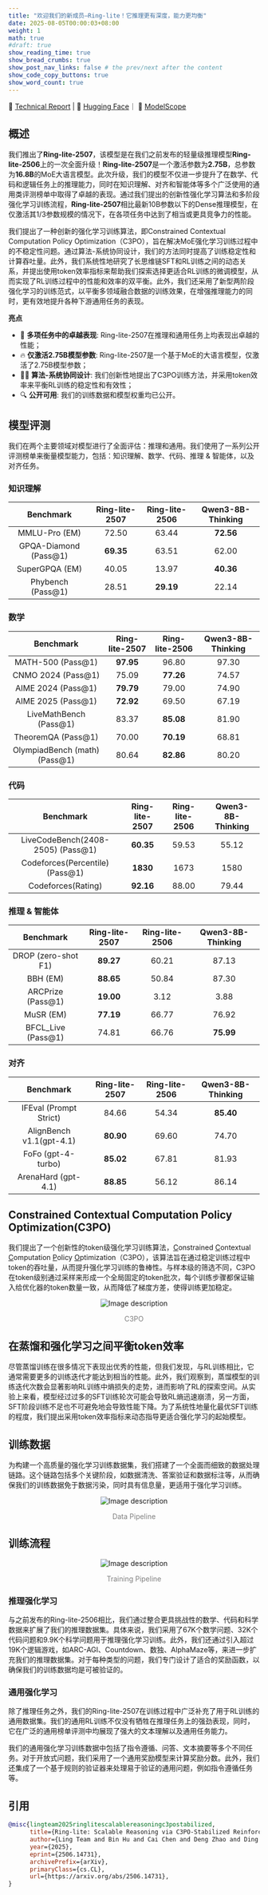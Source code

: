 ```yaml
---
title: "欢迎我们的新成员—Ring-lite！它推理更有深度，能力更均衡"
date: 2025-08-05T00:00:03+08:00
weight: 1
math: true
#draft: true
show_reading_time: true
show_bread_crumbs: true
show_post_nav_links: false # the prev/next after the content
show_code_copy_buttons: true
show_word_count: true
---
```


📖 [Technical Report](https://arxiv.org/abs/2506.14731) | 🤗 [Hugging Face](https://huggingface.co/inclusionAI/Ring-lite-2507)｜ 🤖 [ModelScope](https://modelscope.cn/models/inclusionAI/Ring-lite-2507)

## 概述
我们推出了**Ring-lite-2507**，该模型是在我们之前发布的轻量级推理模型**Ring-lite-2506**上的一次全面升级！**Ring-lite-2507**是一个激活参数为**2.75B**，总参数为**16.8B**的MoE大语言模型。此次升级，我们的模型不仅进一步提升了在数学、代码和逻辑任务上的推理能力，同时在知识理解、对齐和智能体等多个广泛使用的通用类评测榜单中取得了卓越的表现。通过我们提出的创新性强化学习算法和多阶段强化学习训练流程，**Ring-lite-2507**相比最新10B参数以下的Dense推理模型，在仅激活其1/3参数规模的情况下，在各项任务中达到了相当或更具竞争力的性能。

我们提出了一种创新的强化学习训练算法，即Constrained Contextual Computation Policy Optimization（C3PO），旨在解决MoE强化学习训练过程中的不稳定性问题。通过算法-系统协同设计，我们的方法同时提高了训练稳定性和计算吞吐量。此外，我们系统性地研究了长思维链SFT和RL训练之间的动态关系，并提出使用token效率指标来帮助我们探索选择更适合RL训练的微调模型，从而实现了RL训练过程中的性能和效率的双平衡。此外，我们还采用了新型两阶段强化学习的训练范式，以平衡多领域融合数据的训练效果，在增强推理能力的同时，更有效地提升各种下游通用任务的表现。


**亮点**

+ 🚀 **多项任务中的卓越表现**: Ring-lite-2507在推理和通用任务上均表现出卓越的性能；
+ 🔥 **仅激活2.75B模型参数**: Ring-lite-2507是一个基于MoE的大语言模型，仅激活了2.75B模型参数；
+ ⛓️‍💥 **算法-系统协同设计**: 我们创新性地提出了C3PO训练方法，并采用token效率来平衡RL训练的稳定性和有效性；
+ 🔍 **公开可用**: 我们的训练数据和模型权重均已公开。


## 模型评测
我们在两个主要领域对模型进行了全面评估：推理和通用。我们使用了一系列公开评测榜单来衡量模型能力，包括：知识理解、数学、代码、推理 \& 智能体，以及对齐任务。

### 知识理解

| **Benchmark**   | **Ring-lite-2507** | **Ring-lite-2506** | **Qwen3-8B-Thinking** 
| :-------------: | :---------------: | :-----------: | :-------------------: | 
| MMLU-Pro (EM)         | 72.50	    | 63.44	    | **72.56** | 
| GPQA-Diamond (Pass@1) | **69.35**	    | 63.51	    | 62.00 | 
| SuperGPQA (EM)        | 40.05	    | 13.97	    | **40.36** | 
| Phybench (Pass@1)     | 28.51	    | **29.19**    | 22.14 |    


### 数学

| **Benchmark**   | **Ring-lite-2507** | **Ring-lite-2506** | **Qwen3-8B-Thinking** 
| :-------------: | :---------------: | :-----------: | :-------------------: | 
| MATH-500 (Pass@1)             |   **97.95**	|   96.80	|   97.30       |
| CNMO 2024 (Pass@1)            |   75.09	|   **77.26**	|   74.57       |
| AIME 2024 (Pass@1)            |   **79.79**	|   79.00	|   74.90       |
| AIME 2025 (Pass@1)            |   **72.92**	|   69.50	|   67.19       |
| LiveMathBench (Pass@1)        |   83.37	|   **85.08**	|   81.90       |
| TheoremQA (Pass@1)            |   70.00	|   **70.19**	|   68.81       |
| OlympiadBench (math) (Pass@1) |   80.64	|   **82.86**	|   80.20       |

### 代码

| **Benchmark**   | **Ring-lite-2507** | **Ring-lite-2506** | **Qwen3-8B-Thinking** 
| :-------------: | :---------------: | :-----------: | :-------------------: |
| LiveCodeBench(2408-2505) (Pass@1)     |**60.35**	    |   59.53   |	55.12   |
| Codeforces(Percentile) (Pass@1)       |**1830**	    |   1673    |	1580    |
| Codeforces(Rating)                    |**92.16**	    |   88.00   |	79.44   |

### 推理 \& 智能体

| **Benchmark**   | **Ring-lite-2507** | **Ring-lite-2506** | **Qwen3-8B-Thinking** 
| :-------------: | :---------------: | :-----------: | :-------------------: | 
| DROP (zero-shot F1)    |   **89.27**  	  | 60.21   |	87.13   |
| BBH (EM)               |   **88.65**	  | 50.84   |	87.30   |
| ARCPrize (Pass@1)      |   **19.00**	  | 3.12    |	3.88    |
| MuSR (EM)              |   **77.19**	  | 66.77   |	76.92   |
| BFCL_Live (Pass@1)     |   74.81	  | 66.76   |	**75.99**   |

### 对齐

| **Benchmark**   | **Ring-lite-2507** | **Ring-lite-2506** | **Qwen3-8B-Thinking** 
| :-------------: | :---------------: | :-----------: | :-------------------: | 
| IFEval (Prompt Strict)    |   84.66   |   54.34   |	**85.40**   |
| AlignBench v1.1(gpt-4.1)  |   **80.90**   |	69.60   |	74.70   |
| FoFo (gpt-4-turbo)        |   **85.02**	|   67.81   |	81.93   |
| ArenaHard (gpt-4.1)       |   **88.85**	|   56.12   |	86.14   |


## Constrained Contextual Computation Policy Optimization(C3PO)
我们提出了一个创新性的token级强化学习训练算法，<u>C</u>onstrained <u>C</u>ontextual <u>C</u>omputation <u>P</u>olicy <u>O</u>ptimization（C3PO），该算法旨在通过稳定训练过程中token的吞吐量，从而提升强化学习训练的鲁棒性。与样本级的筛选不同，C3PO在token级别通过采样来形成一个全局固定的token批次，每个训练步骤都保证输入给优化器的token数量一致，从而降低了梯度方差，使得训练更加稳定。

<div style="text-align:center;margin: auto; width: 100%;">
  <img src="./assets/C3PO_overview_formal.png" alt="Image description" />
  <p style="font-size:14px; color:gray;">C3PO</p>
</div>

## 在蒸馏和强化学习之间平衡token效率
尽管蒸馏训练在很多情况下表现出优秀的性能，但我们发现，与RL训练相比，它通常需要更多的训练迭代才能达到相当的性能。此外，我们观察到，蒸馏模型的训练迭代次数会显著影响RL训练中熵损失的走势，进而影响了RL的探索空间。从实验上来看，模型经过过多的SFT训练轮次可能会导致RL熵迅速崩溃，另一方面，SFT阶段训练不足也不可避免地会导致性能下降。为了系统性地量化最优SFT训练的程度，我们提出采用token效率指标来动态指导更适合强化学习的起始模型。

## 训练数据
为构建一个高质量的强化学习训练数据集，我们搭建了一个全面而细致的数据处理链路。这个链路包括多个关键阶段，如数据清洗、答案验证和数据标注等，从而确保我们的训练数据免于数据污染，同时具有信息量，更适用于强化学习训练。
<div style="text-align:center;margin: auto; width: 100%;">
  <img src="./assets/data-pipeline.png" alt="Image description" />
  <p style="font-size:14px; color:gray;">Data Pipeline</p>
</div>

## 训练流程
<div style="text-align:center;margin: auto; width: 100%;">
  <img src="./assets/0731-pipeline.png" alt="Image description" />
  <p style="font-size:14px; color:gray;">Training Pipeline</p>
</div>

### 推理强化学习
与之前发布的Ring-lite-2506相比，我们通过整合更具挑战性的数学、代码和科学数据来扩展了我们的推理数据集。具体来说，我们采用了67K个数学问题、32K个代码问题和9.9K个科学问题用于推理强化学习训练。此外，我们还通过引入超过19K个逻辑游戏，如ARC-AGI、Countdown、数独、AlphaMaze等，来进一步扩充我们的推理数据集。对于每种类型的问题，我们专门设计了适合的奖励函数，以确保我们的训练数据均是可被验证的。


### 通用强化学习
除了推理任务之外，我们的Ring-lite-2507在训练过程中广泛补充了用于RL训练的通用数据集。我们的通用RL训练不仅没有牺牲在推理任务上的强劲表现，同时，它在广泛的通用榜单评测中均展现了强大的文本理解以及通用任务能力。

我们的通用强化学习训练数据中包括了指令遵循、问答、文本摘要等多个不同任务。对于开放式问题，我们采用了一个通用奖励模型来计算奖励分数。此外，我们还集成了一个基于规则的验证器来处理易于验证的通用问题，例如指令遵循任务等。

## 引用

```bibtex
@misc{lingteam2025ringlitescalablereasoningc3postabilized,
      title={Ring-lite: Scalable Reasoning via C3PO-Stabilized Reinforcement Learning for LLMs}, 
      author={Ling Team and Bin Hu and Cai Chen and Deng Zhao and Ding Liu and Dingnan Jin and Feng Zhu and Hao Dai and Hongzhi Luan and Jia Guo and Jiaming Liu and Jiewei Wu and Jun Mei and Jun Zhou and Junbo Zhao and Junwu Xiong and Kaihong Zhang and Kuan Xu and Lei Liang and Liang Jiang and Liangcheng Fu and Longfei Zheng and Qiang Gao and Qing Cui and Quan Wan and Shaomian Zheng and Shuaicheng Li and Tongkai Yang and Wang Ren and Xiaodong Yan and Xiaopei Wan and Xiaoyun Feng and Xin Zhao and Xinxing Yang and Xinyu Kong and Xuemin Yang and Yang Li and Yingting Wu and Yongkang Liu and Zhankai Xu and Zhenduo Zhang and Zhenglei Zhou and Zhenyu Huang and Zhiqiang Zhang and Zihao Wang and Zujie Wen},
      year={2025},
      eprint={2506.14731},
      archivePrefix={arXiv},
      primaryClass={cs.CL},
      url={https://arxiv.org/abs/2506.14731}, 
}
```
